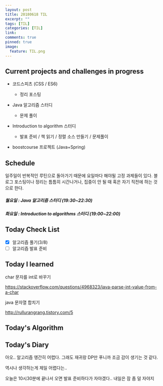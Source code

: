 ```yaml
---
layout: post
title: 20180618 TIL
excerpt: ""
tags: [TIL]
categories: [TIL]
link:
comments: true
pinned: true
image:
  feature: TIL.png
---
```


## Current projects and challenges in progress

- 코드스피츠 (CSS / ES6)

  - 정리 포스팅

- Java 알고리즘 스터디 

  - 문제 풀이

- Introduction to algorithm 스터디

  - 발표 준비 / 책 읽기 / 정렬 소스 만들기 / 문제풀이

- boostcourse 프로젝트 (Java+Spring)

  

## Schedule

일주일이 반복적인 루틴으로 돌아가기 때문에 요일마다 해야될 고정 과제들이 있다. 블로그 포스팅이나 정리는 틈틈히 시간나거나, 집중이 안 될 때 혹은 자기 직전에 하는 것으로 한다.

##### 월요일 : Java 알고리즘 스터디  (19:30~22:30)

##### 화요일 : Introduction to algorithms 스터디 (19:00~22:00)

## Today Check List

- [x] 알고리즘 풀기(3/8)
- [ ] 알고리즘 발표 준비

## Today I learned

char 문자를 int로 바꾸기

https://stackoverflow.com/questions/4968323/java-parse-int-value-from-a-char

java 문자열 합치기

http://rullurangrang.tistory.com/5

## Today's Algorithm



## Today's Diary

아오.. 알고리즘 엥간히 어렵다. 그래도 재귀랑 DP만 푸니까 조금 감이 생기는 것 같다.

역시나 생각하는게 제일 어렵다는.. 

오늘은 10시30분에 끝나서 오면 발표 준비하다가 자야겠다.. 내일은 잠 좀 덜 자야지